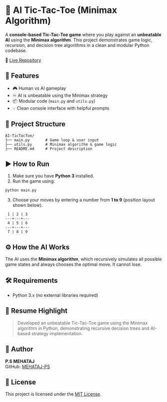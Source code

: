 # 🤖 AI Tic-Tac-Toe (Minimax Algorithm)

A **console-based Tic-Tac-Toe game** where you play against an **unbeatable AI** using the **Minimax algorithm**. This project demonstrates game logic, recursion, and decision tree algorithms in a clean and modular Python codebase.

🔗 [Live Repository](https://github.com/MEHATAJ-PS/AI-TicTacToe)

## 🧠 Features
- 🎮 Human vs AI gameplay
- ♾️ AI is unbeatable using the Minimax strategy
- 📦 Modular code (`main.py` and `utils.py`)
- 💡 Clean console interface with helpful prompts

## 📁 Project Structure
```
AI-TicTacToe/
├── main.py       # Game loop & user input
├── utils.py      # Minimax algorithm & game logic
├── README.md     # Project description
```

## ▶️ How to Run

1. Make sure you have **Python 3** installed.
2. Run the game using:

```bash
python main.py
```

3. Choose your moves by entering a number from **1 to 9** (position layout shown below).

```
 1 | 2 | 3
---+---+---
 4 | 5 | 6
---+---+---
 7 | 8 | 9
```

## ⚙️ How the AI Works

The AI uses the **Minimax algorithm**, which recursively simulates all possible game states and always chooses the optimal move. It cannot lose.

## 🛠️ Requirements
- Python 3.x (no external libraries required)

## 📌 Resume Highlight

> Developed an unbeatable Tic-Tac-Toe game using the Minimax algorithm in Python, demonstrating recursive decision trees and AI-based strategy implementation.

## 👤 Author

**P.S MEHATAJ**  
GitHub: [MEHATAJ-PS](https://github.com/MEHATAJ-PS)

## 📄 License

This project is licensed under the [MIT License](LICENSE).